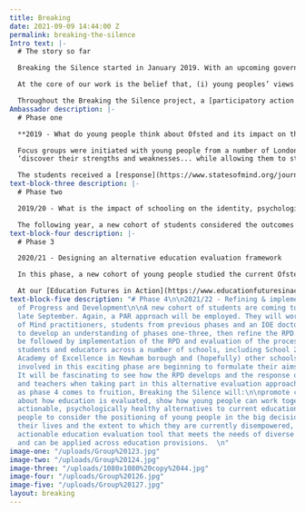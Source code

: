 ```yaml
---
title: Breaking
date: 2021-09-09 14:44:00 Z
permalink: breaking-the-silence
Intro text: |-
  # The story so far

  Breaking the Silence started in January 2019. With an upcoming government consultation about Ofsted’s new education evaluation framework, we wondered what young people thought about how their schools were assessed. Recognising that students are rarely asked about their knowledge and experience of education, States of Mind launched the project to capture their perspectives. The core aims of Breaking the Silence are to challenge the educational status quo and present actionable alternatives that meet the needs of young people and support them to flourish.

  At the core of our work is the belief that, (i) young peoples’ views should be centred in all decisions around their education and, (ii) they are capable of conceptualising, defining and actioning meaningful change. Breaking the Silence is a constantly evolving research endeavour and is currently entering its fourth phase. Read more [here](https://www.statesofmind.org/journal/2020/09/16/breaking-the-silence.html).

  Throughout the Breaking the Silence project, a [participatory action research ](https://www.statesofmind.org/journal/2020/09/28/young-people-education-research.html)approach has been used to ensure that young people are active participants, not passive subjects. Students co-develop our projects; they shape the research questions, conduct their own surveys, focus groups and interviews, analyse the data and decide how this is to be disseminated, supported by States of Mind and our partner organisation, the Institute of Education, UCL. Each year, we work with a new cohort of young people who are in year 12 and attending sixth form colleges in the London borough of Newham. Young people apply to take part and commit to weekly sessions throughout the academic year.
Ambassador description: |-
  # Phase one

  **2019 - What do young people think about Ofsted and its impact on their education?**

  Focus groups were initiated with young people from a number of London colleges. Some volunteered to analyse the data, supported by States of Mind. They wrote a [letter](https://www.statesofmind.org/journal/2020/09/16/students-ofsted-open-letter.html) to Amanda Spielman outlining their findings. In particular, they highlighted major flaws around how education is measured and how this leads to ‘memorisation’ instead of learning, negatively impacts on the mental health and wellbeing of students and the lack of real world value of much of their schooling. They aspire for more autonomy and for education to provide opportunities to:
  ‘discover their strengths and weaknesses... while allowing them to start distinguishing their unique values and preferences for the future’.

  The students received a [response](https://www.statesofmind.org/journal/2020/09/28/ofsted-response.html) from Ofsted which did not address the problems raised, nor propose any solutions to the complex issues raised by the students.
text-block-three description: |-
  # Phase two

  2019/20 - What is the impact of schooling on the identity, psychological health and personal development of young people?

  The following year, a new cohort of students considered the outcomes of phase one and decided to take the project in a different direction. They constructed questionnaires and co-facilitated focus groups and interviews with the support of an IOE doctorate student. Check out the summary of findings from the [questionnaire](https://www.statesofmind.org/journal/2020/11/04/the-impact-of-school-on-students-mental-health.html) and [focus groups](https://www.statesofmind.org/journal/2020/11/04/academic-over-wellbeing-young-people.html). A disturbing picture emerged of an education system that values results above human flourishing, stifles creativity, identity, personal development and often negatively impacts the mental health of young people. They asserted many ideas for educational evolution, including increased “personal input” to curricula, “different ways of assessing” and valuing mental health and individuality. Two [podcasts](https://www.listennotes.com/podcasts/states-of-mind-bea-herbert-mISWTHu1Cek/) were also put together by States of Mind alongside student participants, to further bring the findings to life. One of the student leaders, [Reegan Mason](https://www.statesofmind.org/journal/2020/10/21/education-system-and-identity.html), wrote a piece outlining the emerging issues and ideas for innovation.
text-block-four description: |-
  # Phase 3

  2020/21 - Designing an alternative education evaluation framework

  In this phase, a new cohort of young people studied the current Ofsted framework, alongside national and international research around education evaluation. Subsequently, they co-interviewed Headteachers, former Ofsted inspectors, academics and others alongside a doctorate researcher who fully documented the process. The group then drafted an evaluation framework called the ‘Review for Progress and Development’ (RPD). For a fuller summary of the direction of phases three and four, see [here](https://www.statesofmind.org/journal/2020/11/18/education-inspection-students.html). The RPD differs hugely from Ofsted’s external accountability, focussing instead on school self-evaluation and collaborative evaluation across school networks. The final draft is a work in progress and a documentary is currently being edited that followed the project over the course of the year. It will be shared very soon!

  At our [Education Futures in Action](https://www.educationfuturesinaction.com/schedule-1) conference in July 2021, co-organised alongside UCL, young innovators from States of Mind presented their evidence-based ideas around educational transformation with candour and eloquence. Three leaders of the Breaking the Silence project have presented their ideas at various national conferences and to the Education Select Committee.
text-block-five description: "# Phase 4\n\n2021/22 - Refining & implementing the Review
  of Progress and Development\n\nA new cohort of students are coming together from
  late September. Again, a PAR approach will be employed. They will work with States
  of Mind practitioners, students from previous phases and an IOE doctorate student
  to develop an understanding of phases one-three, then refine the RPD. This will
  be followed by implementation of the RPD and evaluation of the process alongside
  students and educators across a number of schools, including School 21 and London
  Academy of Excellence in Newham borough and (hopefully) other schools. \n\nThe students
  involved in this exciting phase are beginning to formulate their aims for the year.
  It will be fascinating to see how the RPD develops and the response of school leaders
  and teachers when taking part in this alternative evaluation approach. We hope that
  as phase 4 comes to fruition, Breaking the Silence will:\n\npromote conversation
  about how education is evaluated, show how young people can work together to create
  actionable, psychologically healthy alternatives to current education systems, prompt
  people to consider the positioning of young people in the big decisions that affect
  their lives and the extent to which they are currently disempowered, present an
  actionable education evaluation tool that meets the needs of diverse young people
  and can be applied across education provisions.  \n"
image-one: "/uploads/Group%20123.jpg"
image-two: "/uploads/Group%20124.jpg"
image-three: "/uploads/1080x1080%20copy%2044.jpg"
image-four: "/uploads/Group%20126.jpg"
image-five: "/uploads/Group%20127.jpg"
layout: breaking
---
```


